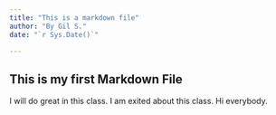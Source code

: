 ```yaml
---
title: "This is a markdown file"
author: "By Gil S."
date: "`r Sys.Date()`"

---
```




## This is my first Markdown File
I will do great in this class. I am exited about this class. Hi everybody.




   